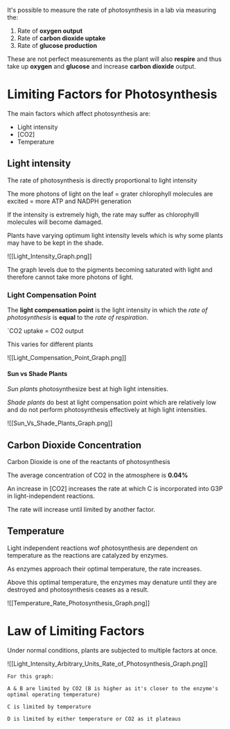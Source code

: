 
It's possible to measure the rate of photosynthesis in a lab via measuring the:
1. Rate of **oxygen output**
2. Rate of **carbon dioxide uptake**
3. Rate of **glucose production**

These are not perfect measurements as the plant will also **respire** and thus take up **oxygen** and **glucose** and increase **carbon dioxide** output.

# Limiting Factors for Photosynthesis

The main factors which affect photosynthesis are:
- Light intensity
- \[CO2]
- Temperature

## Light intensity

The rate of photosynthesis is directly proportional to light intensity

The more photons of light on the leaf = grater chlorophyll molecules are excited = more ATP and NADPH generation

If the intensity is extremely high, the rate may suffer as chlorophylll molecules will become damaged.

Plants have varying optimum light intensity levels which is why some plants may have to be kept in the shade.

![[Light_Intensity_Graph.png]]

The graph levels due to the pigments becoming saturated with light and therefore cannot take more photons of light.

### Light Compensation Point

The **light compensation point** is the light intensity in which the *rate of photosynthesis* is **equal** to the *rate of respiration*.

`CO2 uptake = CO2 output

This varies for different plants

![[Light_Compensation_Point_Graph.png]]

#### Sun vs Shade Plants

*Sun plants* photosynthesize best at high light intensities.

*Shade plants* do best at light compensation point which are relatively low and do not perform photosynthesis effectively at high light intensities.

![[Sun_Vs_Shade_Plants_Graph.png]]
## Carbon Dioxide Concentration

Carbon Dioxide is one of the reactants of photosynthesis

The average concentration of CO2 in the atmosphere is **0.04%**

An increase in \[CO2] increases the rate at which C is incorporated into G3P in light-independent reactions.

The rate will increase until limited by another factor.

## Temperature

Light independent reactions wof photosynthesis are dependent on temperature as the reactions are catalyzed by enzymes.

As enzymes approach their optimal temperature, the rate increases.

Above this optimal temperature, the enzymes may denature until they are destroyed and photosynthesis ceases as a result.

![[Temperature_Rate_Photosynthesis_Graph.png]]

# Law of Limiting Factors

Under normal conditions, plants are subjected to multiple factors at once.

![[Light_Intensity_Arbitrary_Units_Rate_of_Photosynthesis_Graph.png]]

```
For this graph:

A & B are limited by CO2 (B is higher as it's closer to the enzyme's optimal operating temperature)

C is limited by temperature

D is limited by either temperature or CO2 as it plateaus
```
